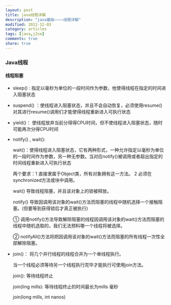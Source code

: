 ```yaml
---
layout: post
title: java线程详解
description: "java基础————线程详解"
modified: 2012-12-03
category: articles
tags: [java,j2se]
comments: true
share: true
---
```


### Java线程

#### 线程阻塞

* sleep() : 指定以毫秒为单位的一段时间作为参数，他使得线程在指定的时间进入阻塞状态
* suspend() ：使线程进入阻塞状态，并且不会自动恢复，必须使用resume()对其进行resume()调用们才能使得线程重新进入可执行状态
* yield()： 使线程放弃当前分得得CPU时间，但不使线程进入阻塞状态，随时可能再次分得CPU时间
* notify() , wait():

	wait()：使得线程进入阻塞状态，它有两种形式，一种允许指定以毫秒为单位的一段时间作为参数，另一种无参数。当对应notify()被调用或者超出指定的时间线程重新进入可执行状态

	两个要求：1 直接隶属于Object类，所有对象拥有这一方法。 2 必须在synchronized方法或块中调用。

	wait() 导致线程阻塞，并且该对象上的锁被释放。

	notify() 导致因调用该对象的wait()方法而阻塞的线程中随机选择一个接触阻塞。(但要等到获得锁后才真正被执行)

	① 调用notify()方法导致解除阻塞的线程因调用该对象的wait()方法而阻塞的线程中随机选取的，我们无法预料哪一个线程将被选择。

	② notifyAll()方法将把因调用该对象的wait()方法而阻塞的所有线程一次性全部解除阻塞。

* join()： 将几个并行线程的线程合并为一个单线程执行。

	当一个线程必须等待另一个线程执行完毕才能执行可使用join方法。

	join(): 等待线程终止

	join(ling mills): 等待线程终止的时间最长为mills 毫秒

	join(long mills, int nanos)






	